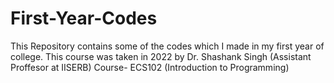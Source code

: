 # First-Year-Codes
This Repository contains some of the codes which I made in my first year of college.
This course was taken in 2022 by Dr. Shashank Singh (Assistant Proffesor at IISERB)
Course- ECS102 (Introduction to Programming)
